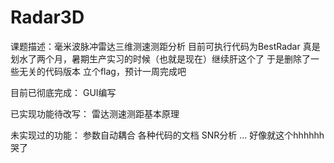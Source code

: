 # Radar3D
课题描述：毫米波脉冲雷达三维测速测距分析
目前可执行代码为BestRadar
真是划水了两个月，暑期生产实习的时候（也就是现在）继续肝这个了
于是删除了一些无关的代码版本
立个flag，预计一周完成吧


目前已彻底完成：
GUI编写

已实现功能待改写：
雷达测速测距基本原理

未实现过的功能：
参数自动耦合
各种代码的文档
SNR分析
...
好像就这个hhhhhh哭了
